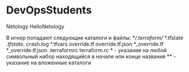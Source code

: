 # DevOpsStudents
Netology
HelloNetology

В игнор попадают следующие каталоги и файлы: 
**/.terraform/*
*.tfstate
*.tfstate.*
crash.log
*.tfvars
override.tf
override.tf.json
*_override.tf
*_override.tf.json
.terraformrc
terraform.rc
      * - указание на любой символьный набор находящийся в начале или конце названия
      ** - указание на вложенные каталоги
